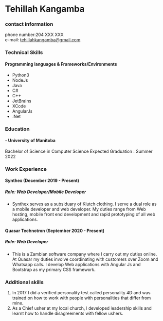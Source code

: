 # Tehillah Kangamba                                                                                                                    
### contact information
phone number:204 XXX XXX  
e-mail: tehillahkangamba@gmail.com

### Technical Skills
 #### Programming languages 	& Frameworks/Environments 	

 - Python3                       	
 - NodeJs                               	
 - Java                  	              	
 - C\#                                  	
 - C++                   	   
 - JetBrains 
 -	 XCode   
 - AngularJs
 - .Net  
### Education
#### - University of Manitoba
  Bachelor of Science in Computer Science
  Expected Graduation : Summer 2022

### Work Experience

#### Synthex (December 2019 - Present)
##### Role: Web Developer/Mobile Developer
- Synthex serves as a subsiduary of Klutch clothing. I serve a dual role as a mobile developer and web developer. My duties range from Web hosting, mobile front end development and rapid prototyping of all web applications.

#### Quasar Technotron (September 2020 - Present)
##### Role: Web Developer
- This is a Zambian software company where I carry out my duties online. At Quasar my duties involve coordinating with customers over Zoom and Whatsapp calls. I develop Web applications with Angular Js and Bootstrap as my primary CSS framework.

### Additional skills
1. In 2017 I did a verified personality test called personality 4D and was trained on how to work with people with personalities that differ from mine.
2. As a Chief usher at my local church, I developed leadership skills and learnt how to handle disagreements with fellow ushers.


